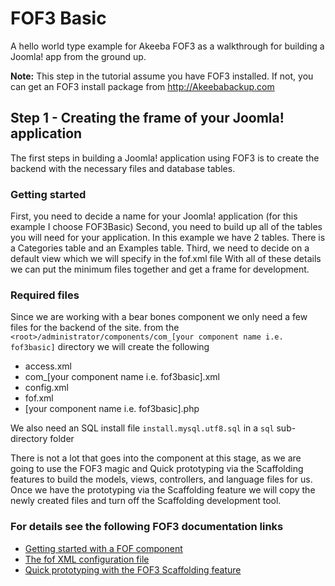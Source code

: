 # FOF3 Basic
A hello world type example for Akeeba FOF3  as a walkthrough for building a Joomla! app from the ground up.

**Note:** This step in the tutorial assume you have FOF3 installed. If not, you can get an FOF3 install package from http://Akeebabackup.com

## Step 1 - Creating the frame of your Joomla! application
The first steps in building a Joomla! application using FOF3 is to create the backend with the necessary files and database tables.
### Getting started
First, you need to decide a name for your Joomla! application (for this example I choose FOF3Basic)
Second, you need to build up all of the tables you will need for your application.
	In this example we have 2 tables. There is a Categories table and an Examples table.
Third, we need to decide on a default view which we will specify in the fof.xml file
With all of these details we can put the minimum files together and get a frame for development.
### Required files
Since we are working with a bear bones component we only need a few files for the backend of the site.
from the `<root>/administrator/components/com_[your component name i.e. fof3basic]` directory we will create the following
-  access.xml
-  com_[your component name i.e. fof3basic].xml
-  config.xml
-  fof.xml
-  [your component name i.e. fof3basic].php
  
We also need an SQL install file `install.mysql.utf8.sql` in a `sql` sub-directory folder

There is not a lot that goes into the component at this stage, as we are going to use the FOF3 magic and Quick prototyping via the Scaffolding features to build the models, views, controllers, and language files for us. Once we have the prototyping via the Scaffolding feature we will copy the newly created files and turn off the Scaffolding development tool.

### For details see the following FOF3 documentation links
- [Getting started with a FOF component](https://github.com/akeeba/fof/wiki/Getting-started-with-a-FOF-component)
- [The fof XML configuration file](https://github.com/akeeba/fof/wiki/The-XML-configuration-file)
- [Quick prototyping with the FOF3 Scaffolding feature](https://github.com/akeeba/fof/wiki/Scaffolding)
